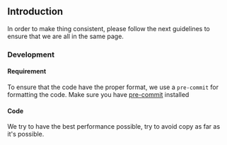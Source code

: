 ## Introduction


In order to make thing consistent, please follow the next guidelines to ensure that we are all in the same page.

### Development

#### Requirement

To ensure that the code have the proper format, we use a `pre-commit` for formatting the code.
Make sure you have [pre-commit](https://pre-commit.com/) installed


#### Code

We try to have the best performance possible, try to avoid copy as far as it's possible.
